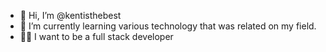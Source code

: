 - 👋 Hi, I’m @kentisthebest
- 🌱 I’m currently learning various technology that was related on my field. 
- 👩‍💻 I want to be a full stack developer 

<!---
kentisthebest/kentisthebest is a ✨ special ✨ repository because its `README.md` (this file) appears on your GitHub profile.
You can click the Preview link to take a look at your changes.
--->
